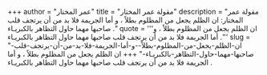 +++
author = "عمر المختار"
title = "مقولة عمر المختار"
description = "مقولة عمر المختار: ان الظلم يجعل من المظلوم بطلاً ، و أما الجريمة فلا بد من أن يرتجف قلب صاحبها مهما حاول التظاهر بالكبريـاء ."
quote = '''ان الظلم يجعل من المظلوم بطلاً ، و أما الجريمة فلا بد من أن يرتجف قلب صاحبها مهما حاول التظاهر بالكبريـاء .''' 
slug = "ان-الظلم-يجعل-من-المظلوم-بطلاً--و-أما-الجريمة-فلا-بد-من-أن-يرتجف-قلب-صاحبها-مهما-حاول-التظاهر-بالكبريـاء-"
+++
ان الظلم يجعل من المظلوم بطلاً ، و أما الجريمة فلا بد من أن يرتجف قلب صاحبها مهما حاول التظاهر بالكبريـاء .
